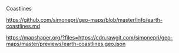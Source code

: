 Coastlines

https://github.com/simonepri/geo-maps/blob/master/info/earth-coastlines.md

https://mapshaper.org/?files=https://cdn.rawgit.com/simonepri/geo-maps/master/previews/earth-coastlines.geo.json

